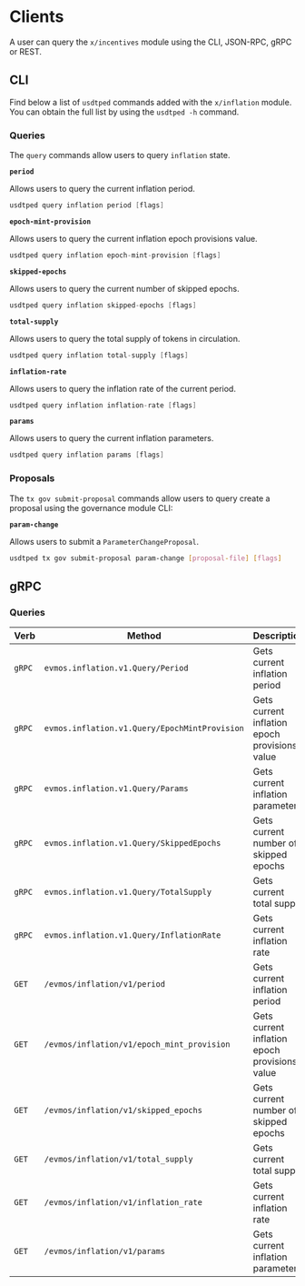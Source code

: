 <!--
order: 8
-->

# Clients

A user can query the `x/incentives` module using the CLI, JSON-RPC, gRPC or
REST.

## CLI

Find below a list of `usdtped` commands added with the `x/inflation` module. You
can obtain the full list by using the `usdtped -h` command.

### Queries

The `query` commands allow users to query `inflation` state.

**`period`**

Allows users to query the current inflation period.

```go
usdtped query inflation period [flags]
```

**`epoch-mint-provision`**

Allows users to query the current inflation epoch provisions value.

```go
usdtped query inflation epoch-mint-provision [flags]
```

**`skipped-epochs`**

Allows users to query the current number of skipped epochs.

```go
usdtped query inflation skipped-epochs [flags]
```

**`total-supply`**

Allows users to query the total supply of tokens in circulation.

```go
usdtped query inflation total-supply [flags]
```

**`inflation-rate`**

Allows users to query the inflation rate of the current period.

```go
usdtped query inflation inflation-rate [flags]
```

**`params`**

Allows users to query the current inflation parameters.

```go
usdtped query inflation params [flags]
```

### Proposals

The `tx gov submit-proposal` commands allow users to query create a proposal
using the governance module CLI:

**`param-change`**

Allows users to submit a `ParameterChangeProposal`.

```bash
usdtped tx gov submit-proposal param-change [proposal-file] [flags]
```

## gRPC

### Queries

| Verb   | Method                                        | Description                                   |
| ------ | --------------------------------------------- | --------------------------------------------- |
| `gRPC` | `evmos.inflation.v1.Query/Period`             | Gets current inflation period                 |
| `gRPC` | `evmos.inflation.v1.Query/EpochMintProvision` | Gets current inflation epoch provisions value |
| `gRPC` | `evmos.inflation.v1.Query/Params`             | Gets current inflation parameters             |
| `gRPC` | `evmos.inflation.v1.Query/SkippedEpochs`      | Gets current number of skipped epochs         |
| `gRPC` | `evmos.inflation.v1.Query/TotalSupply`        | Gets current total supply                     |
| `gRPC` | `evmos.inflation.v1.Query/InflationRate`      | Gets current inflation rate                   |
| `GET`  | `/evmos/inflation/v1/period`                  | Gets current inflation period                 |
| `GET`  | `/evmos/inflation/v1/epoch_mint_provision`    | Gets current inflation epoch provisions value |
| `GET`  | `/evmos/inflation/v1/skipped_epochs`          | Gets current number of skipped epochs         |
| `GET`  | `/evmos/inflation/v1/total_supply`          | Gets current total supply                     |
| `GET`  | `/evmos/inflation/v1/inflation_rate`          | Gets current inflation rate                   |
| `GET`  | `/evmos/inflation/v1/params`                  | Gets current inflation parameters             |
